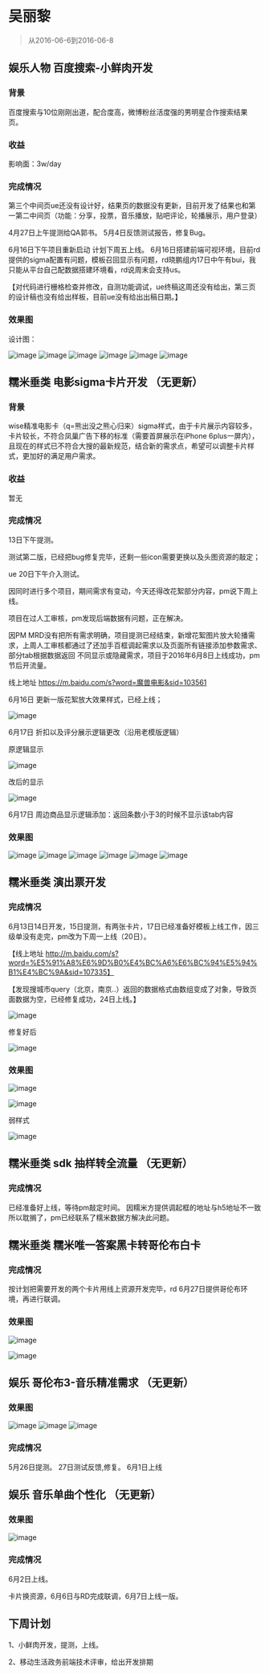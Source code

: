 # 吴丽黎 

> 从2016-06-6到2016-06-8

## 娱乐人物             百度搜索-小鲜肉开发 

### 背景

百度搜索与10位刚刚出道，配合度高，微博粉丝活度强的男明星合作搜索结果页。

### 收益

影响面：3w/day

### 完成情况

第三个中间页ue还没有设计好，结果页的数据没有更新，目前开发了结果也和第一第二中间页（功能：分享，投票，音乐播放，贴吧评论，轮播展示，用户登录）

4月27日上午提测给QA郭书。
5月4日反馈测试报告，修复Bug。

6月16日下午项目重新启动
计划下周五上线。    6月16日搭建前端可视环境，目前rd提供的sigma配置有问题，模板召回显示有问题，rd晓鹏组内17日中午有bui，我只能从平台自己配数据搭建环境看，rd说周末会支持us。

【对代码进行栅格检查并修改，自测功能调试，ue终稿这周还没有给出，第三页的设计稿也没有给出样板，目前ue没有给出出稿日期。】

### 效果图
设计图：

![image](http://gitlab.baidu.com/psfe/ala-weeklyreport/uploads/1b34f29cdb6c25fb069818d993a3910f/image.png)
![image](http://gitlab.baidu.com/psfe/ala-weeklyreport/uploads/cb5fc0e5a7e83c9ee8d4a9d163ba918b/image.png)
![image](http://gitlab.baidu.com/psfe/ala-weeklyreport/uploads/ea55d8526e92d5fdb927956ae1221eb9/image.png)
![image](http://gitlab.baidu.com/psfe/ala-weeklyreport/uploads/8c224dd44b737cf11fba10b46326d3cf/image.png)
![image](http://gitlab.baidu.com/psfe/ala-weeklyreport/uploads/606add2028ebba8c8fb480ca7d1f4631/image.png)
![image](http://gitlab.baidu.com/psfe/ala-weeklyreport/uploads/95372a13e6247bc5be0ef4806eed6dd1/image.png)

## 糯米垂类        电影sigma卡片开发   （无更新）

### 背景

wise精准电影卡（q=熊出没之熊心归来）sigma样式，由于卡片展示内容较多，卡片较长，不符合凤巢广告下移的标准（需要首屏展示在iPhone 6plus一屏内），
且现在的样式已不符合大搜的最新规范，结合新的需求点，希望可以调整卡片样式，更加好的满足用户需求。

### 收益

暂无

### 完成情况
13日下午提测。

测试第二版，已经把bug修复完毕，还剩一些icon需要更换以及头图资源的敲定；

ue 20日下午介入测试。

因同时进行多个项目，期间需求有变动，今天还得改花絮部分内容，pm说下周上线。

项目在过人工审核，pm发现后端数据有问题，正在解决。

因PM MRD没有把所有需求明确，项目提测已经结束，新增花絮图片放大轮播需求，上周人工审核都通过了还加手百框调起需求以及页面所有链接添加参数需求、部分tab根据数据返回
不同显示或隐藏需求，项目于2016年6月8日上线成功，pm节后开流量。

线上地址
https://m.baidu.com/s?word=魔兽电影&sid=103561

6月16日 更新一版花絮放大效果样式，已经上线；

![image](http://gitlab.baidu.com/psfe/ala-weeklyreport/uploads/e8c6dce0202069bb871aeb595b934be7/image.png)

6月17日 折扣以及评分展示逻辑更改（沿用老模版逻辑）

原逻辑显示

![image](http://gitlab.baidu.com/psfe/ala-weeklyreport/uploads/829a83f300382c7a64fcb30613bc4dce/image.png)

改后的显示

![image](http://gitlab.baidu.com/psfe/ala-weeklyreport/uploads/1e4f7abd3b7b6f268522e1f1d0686bf9/image.png)

6月17日 周边商品显示逻辑添加：返回条数小于3的时候不显示该tab内容

### 效果图

![image](http://gitlab.baidu.com/psfe/ala-weeklyreport/uploads/b4d7220daafcbebafe0abee768a47292/image.png)
![image](http://gitlab.baidu.com/psfe/ala-weeklyreport/uploads/373248bdc0b5bc41d40c9a56b67c44b9/image.png)
![image](http://gitlab.baidu.com/psfe/ala-weeklyreport/uploads/e9b7babf494dc9fbed449a8d91428c1d/image.png)
![image](http://gitlab.baidu.com/psfe/ala-weeklyreport/uploads/18fd7a2c3f9f16284d7a3348641c3f06/image.png)
![image](http://gitlab.baidu.com/psfe/ala-weeklyreport/uploads/3119dd9e0f26b52b2b012f615bcea6f5/image.png)
![image](http://gitlab.baidu.com/psfe/ala-weeklyreport/uploads/b9f16a6231989a955f6b2d27df19aaa6/image.png)

## 糯米垂类    演出票开发  

### 完成情况

6月13日14日开发，15日提测，有两张卡片，17日已经准备好模板上线工作，因三级单没有走完，pm改为下周一上线（20日）。

【线上地址  http://m.baidu.com/s?word=%E5%91%A8%E6%9D%B0%E4%BC%A6%E6%BC%94%E5%94%B1%E4%BC%9A&sid=107335】

【发现搜城市query（北京，南京..）返回的数据格式由数组变成了对象，导致页面数据为空，已经修复成功，24日上线。】

![image](http://gitlab.baidu.com/psfe/ala-weeklyreport/uploads/fbae42043a9eeba29216623e00604ec8/image.png)

修复好后

![image](http://gitlab.baidu.com/psfe/ala-weeklyreport/uploads/a23aaeb0ead14e9040212784b94aa9e6/image.png)

### 效果图

![image](http://gitlab.baidu.com/psfe/ala-weeklyreport/uploads/4163618cffcf6366abbe1fb545dd3bcd/image.png)

![image](http://gitlab.baidu.com/psfe/ala-weeklyreport/uploads/66a12a60de9956091e16e036d0a7ee2c/image.png)

弱样式 

![image](http://gitlab.baidu.com/psfe/ala-weeklyreport/uploads/0f0d5201c97ecc0261e36edfda710cf9/image.png)


## 糯米垂类    sdk 抽样转全流量   （无更新）

### 完成情况

已经准备好上线，等待pm敲定时间。
因糯米方提供调起框的地址与h5地址不一致所以耽搁了，pm已经联系了糯米数据方解决此问题。

## 糯米垂类    糯米唯一答案黑卡转哥伦布白卡 

### 完成情况

按计划把需要开发的两个卡片用线上资源开发完毕，rd 6月27日提供哥伦布环境，再进行联调。

### 效果图

![image](http://gitlab.baidu.com/psfe/ala-weeklyreport/uploads/470b9a0e17b7e62a65fc113d637de3da/image.png)

![image](http://gitlab.baidu.com/psfe/ala-weeklyreport/uploads/acbd262395aae26450541cbf28fca3e8/image.png)


## 娱乐          哥伦布3-音乐精准需求    （无更新）

### 效果图
    
![image](http://gitlab.baidu.com/psfe/ala-weeklyreport/uploads/e91671df2040b293b4cefbd24cc8e114/image.png)
![image](http://gitlab.baidu.com/psfe/ala-weeklyreport/uploads/9f6a018ce953fc0f6d7f4c31623f9571/image.png)
![image](http://gitlab.baidu.com/psfe/ala-weeklyreport/uploads/371d6212ddcc385a24cd987329206961/image.png)

### 完成情况

5月26日提测。
27日测试反馈,修复。
6月1日上线

## 娱乐          音乐单曲个性化   （无更新）

### 效果图

![image](http://gitlab.baidu.com/psfe/ala-weeklyreport/uploads/0e0a4b25245efa5c38cb0e7d57045b2d/image.png)

### 完成情况

6月2日上线。

卡片换资源，6月6日与RD完成联调，6月7日上线一版。


## 下周计划

1、小鲜肉开发，提测，上线。

2、移动生活政务前端技术评审，给出开发排期